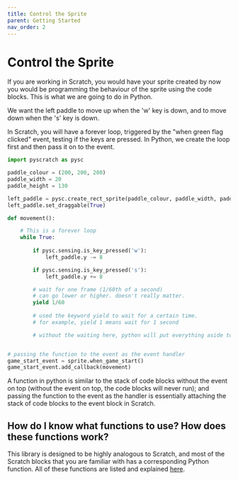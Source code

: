```yaml
---
title: Control the Sprite
parent: Getting Started
nav_order: 2
---
```

# Control the Sprite
If you are working in Scratch, you would have your sprite created by now you would be programming the behaviour of the sprite using the code blocks. This is what we are going to do in Python. 


We want the left paddle to move up when the 'w' key is down, and to move down when the 's' key is down. 

In Scratch, you will have a forever loop, triggered by the "when green flag clicked" event, testing if the keys are pressed. In Python, we create the loop first and then pass it on to the event. 

```python
import pyscratch as pysc

paddle_colour = (200, 200, 200)
paddle_width = 20
paddle_height = 130

left_paddle = pysc.create_rect_sprite(paddle_colour, paddle_width, paddle_height)
left_paddle.set_draggable(True)

def movement():

    # This is a forever loop
    while True: 
        
        if pysc.sensing.is_key_pressed('w'):
            left_paddle.y -= 8

        if pysc.sensing.is_key_pressed('s'):
            left_paddle.y += 8

        # wait for one frame (1/60th of a second)
        # can go lower or higher. doesn't really matter. 
        yield 1/60
    
        # used the keyword yield to wait for a certain time. 
        # for example, yield 1 means wait for 1 second 

        # without the waiting here, python will put everything aside to attempt to run the loop as quickly as possible and thus halt everything else in the program. yield 0 has no effect. 


# passing the function to the event as the event handler
game_start_event = sprite.when_game_start()
game_start_event.add_callback(movement)

```

A function in python is similar to the stack of code blocks without the event on top (without the event on top, the code blocks will never run); and passing the function to the event as the handler is essentially attaching the stack of code blocks to the event block in Scratch. 



## How do I know what functions to use? How does these functions work? 
This library is designed to be highly analogous to Scratch, and most of the Scratch blocks that you are familiar with has a corresponding Python function. All of these functions are listed and explained [here](../corresponding-scratch-blocks/). 